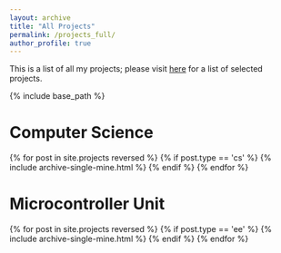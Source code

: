 ```yaml
---
layout: archive
title: "All Projects"
permalink: /projects_full/
author_profile: true
---
```


This is a list of all my projects; please visit [here](/projects/) for a list of selected projects.

{% include base_path %}

# Computer Science

{% for post in site.projects reversed %}
  {% if post.type == 'cs' %}
    {% include archive-single-mine.html %}
  {% endif %}
{% endfor %}

# Microcontroller Unit

{% for post in site.projects reversed %}
  {% if post.type == 'ee' %}
    {% include archive-single-mine.html %}
  {% endif %}
{% endfor %}